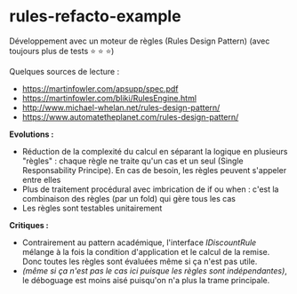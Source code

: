 # rules-refacto-example

Développement avec un moteur de règles (Rules Design Pattern) (avec toujours plus de tests :star: :star: :star:)

Quelques sources de lecture :
* https://martinfowler.com/apsupp/spec.pdf
* https://martinfowler.com/bliki/RulesEngine.html
* http://www.michael-whelan.net/rules-design-pattern/
* https://www.automatetheplanet.com/rules-design-pattern/


**Evolutions :** 
* Réduction de la complexité du calcul en séparant la logique en plusieurs "règles" : chaque règle ne traite qu'un cas et un seul (Single Responsability Principe). En cas de besoin, les règles peuvent s'appeler entre elles
* Plus de traitement procédural avec imbrication de if ou when : c'est la combinaison des règles (par un fold) qui gère tous les cas
* Les règles sont testables unitairement

**Critiques :**
* Contrairement au pattern académique, l'interface *IDiscountRule* mélange à la fois la condition d'application et le calcul de la remise. Donc toutes les règles sont évaluées même si ça n'est pas utile.
* *(même si ça n'est pas le cas ici puisque les règles sont indépendantes)*, le déboguage est moins aisé puisqu'on n'a plus la trame principale. 